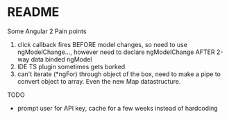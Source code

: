 # README

 Some Angular 2 Pain points

 1. click callback fires BEFORE model changes, so need to use ngModelChange..., however need to declare ngModelChange AFTER 2-way data binded ngModel
 2. IDE TS plugin sometimes gets borked
 3. can't iterate (*ngFor) through object of the box, need to make a pipe to convert object to array. Even the new Map datastructure.

TODO
 - prompt user for API key, cache for a few weeks instead of hardcoding
